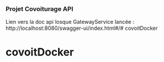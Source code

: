 ### Projet Covoiturage API

Lien vers la doc api losque GatewayService lancée : http://localhost:8080/swagger-ui/index.html#/# covoitDocker
# covoitDocker
